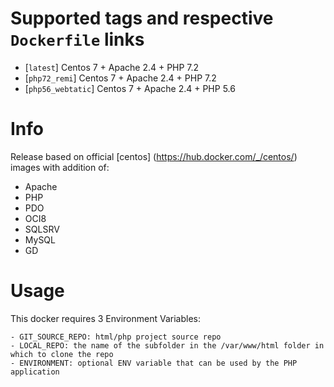 # Supported tags and respective `Dockerfile` links

-   [`latest`] Centos 7 + Apache 2.4 + PHP 7.2
-   [`php72_remi`] Centos 7 + Apache 2.4 + PHP 7.2
-   [`php56_webtatic`] Centos 7 + Apache 2.4 + PHP 5.6

# Info
Release based on official [centos] (https://hub.docker.com/_/centos/) images with addition of:

- Apache
- PHP
- PDO
- OCI8
- SQLSRV
- MySQL
- GD

# Usage
This docker requires 3 Environment Variables:

	- GIT_SOURCE_REPO: html/php project source repo
	- LOCAL_REPO: the name of the subfolder in the /var/www/html folder in which to clone the repo
	- ENVIRONMENT: optional ENV variable that can be used by the PHP application
